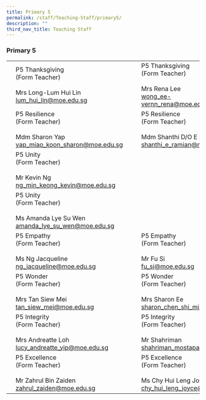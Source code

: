 ```yaml
---
title: Primary 5
permalink: /staff/Teaching-Staff/primary5/
description: ""
third_nav_title: Teaching Staff
---
```

### Primary 5


|  	|  	|  	|  	|  	|
|---	|---	|---	|---	|---	|
|  	| P5 Thanksgiving<br>(Form Teacher)<br><br>Mrs Long-Lum Hui Lin<br>lum_hui_lin@moe.edu.sg	|   	| 	| P5 Thanksgiving<br>(Form Teacher)<br><br>Mrs Rena Lee<br>wong_ee-vernn_rena@moe.edu.sg	|
| 	| P5 Resilience<br>(Form Teacher)<br><br>Mdm Sharon Yap<br>yap_miao_koon_sharon@moe.edu.sg	|   	|	| P5 Resilience <br>(Form Teacher)<br><br>Mdm Shanthi D/O E Ramian<br>shanthi_e_ramian@moe.edu.sg	|
| 	| P5 Unity <br>(Form Teacher)<br><br>Mr Kevin Ng<br>ng_min_keong_kevin@moe.edu.sg	
| | P5 Unity <br>(Form Teacher)<br><br>Ms Amanda Lye Su Wen<br>amanda_lye_su_wen@moe.edu.sg
| 	| P5 Empathy<br>(Form Teacher)<br><br>Ms Ng Jacqueline<br>ng_jacqueline@moe.edu.sg 	|   	|	| P5 Empathy<br>(Form Teacher)<br><br>Mr Fu Si<br>fu_si@moe.edu.sg	|
| 	| P5 Wonder<br>(Form Teacher)<br><br>Mrs Tan Siew Mei<br>tan_siew_mei@moe.edu.sg	|   	| 	| P5 Wonder<br>(Form Teacher)<br><br>Mrs Sharon Ee<br>sharon_chen_shi_min@moe.edu.sg	|
| 	| P5 Integrity<br>(Form Teacher)<br><br>Mrs Andreatte Loh<br>lucy_andreatte_yip@moe.edu.sg	|   	|  	| P5 Integrity<br>(Form Teacher)<br><br>Mr Shahriman<br>shahriman_mostapa@moe.edu.sg	|
| 	| P5 Excellence<br>(Form Teacher)<br><br>Mr Zahrul Bin Zaiden<br>zahrul_zaiden@moe.edu.sg	|   	| 	| P5 Excellence<br>(Form Teacher)<br><br>Ms Chy Hui Leng Joyce<br>chy_hui_leng_joyce@moe.edu.sg 	|